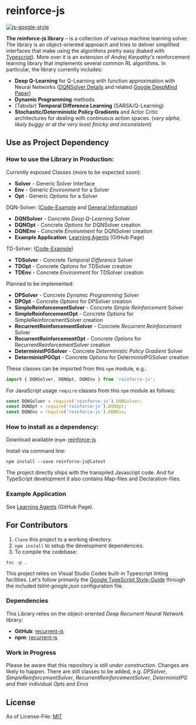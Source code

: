 # reinforce-js
[![js-google-style](https://img.shields.io/badge/code%20style-google-blue.svg)](https://google.github.io/styleguide/jsguide.html)

[dqn-solver]: examples/dqn-solver.md
[dqn-solver-src]: examples/dqn-solver-src.md
[td-solver-src]: examples/td-solver-src.md

**The reinforce-js library** &ndash; is a collection of various machine learning solver. The library is an object-oriented approach and tries to deliver simplified interfaces that make using the algorithms pretty easy (baked with [Typescript](https://github.com/Microsoft/TypeScript)). More over it is an extension of _Andrej Karpathy's_ reinforcement learning library that implements several common RL algorithms.
In particular, the library currently includes:

* **Deep Q-Learning** for Q-Learning with function approximation with Neural Networks ([DQNSolver Details][dqn-solver] and related [Google DeepMind Paper](https://www.nature.com/articles/nature14236))
* **Dynamic Programming** methods
* (Tabular) **Temporal Difference Learning** (SARSA/Q-Learning)
* **Stochastic/Deterministic Policy Gradients** and Actor Critic architectures for dealing with continuous action spaces. (_very alpha, likely buggy or at the very least finicky and inconsistent_)

## Use as Project Dependency

### How to use the Library in Production:

Currently exposed Classes (more to be expected soon):

* **Solver** - Generic Solver Interface
* **Env** - Generic *Environment* for a Solver
* **Opt** - Generic *Options* for a Solver

DQN-Solver: ([Code-Example][dqn-solver-src] and [General Information][dqn-solver])
* **DQNSolver** - Concrete *Deep Q-Learning* Solver
* **DQNOpt** - Concrete *Options* for DQNSolver creation
* **DQNEnv** - Concrete *Environment* for DQNSolver creation
* **Example Application**: [Learning Agents](https://mvrahden.github.io/learning-agents) (GitHub Page)

TD-Solver: ([Code-Example][td-solver-src])
* **TDSolver** - Concrete *Temporal Difference* Solver
* **TDOpt** - Concrete *Options* for TDSolver creation
* **TDEnv** - Concrete *Environment* for TDSolver creation

Planned to be implemented:

* **DPSolver** - Concrete *Dynamic Programming* Solver
* **DPOpt** - Concrete *Options* for DPSolver creation
* **SimpleReinforcementSolver** - Concrete *Simple Reinforcement* Solver
* **SimpleReinforcementOpt** - Concrete *Options* for SimpleReinforcementSolver creation
* **RecurrentReinforcementSolver** - Concrete *Recurrent Reinforcement* Solver
* **RecurrentReinforcementOpt** - Concrete *Options* for RecurrentReinforcementSolver creation
* **DeterministPGSolver** - Concrete *Deterministic Policy Gradient* Solver
* **DeterministPGOpt** - Concrete *Options* for DeterministPGSolver creation

These classes can be imported from this `npm` module, e.g.:
```typescript
import { DQNSolver, DQNOpt, DQNEnv } from 'reinforce-js';
```

For JavaScript usage `require` classes from this `npm` module as follows:
```javascript
const DQNSolver = require('reinforce-js').DQNSolver;
const DQNOpt = require('reinforce-js').DQNOpt;
const DQNEnv = require('reinforce-js').DQNEnv;
```

### How to install as a dependency:

Download available `@npm`: [reinforce-js](https://www.npmjs.com/package/reinforce-js)

Install via command line:

```
npm install --save reinforce-js@latest
```

The project directly ships with the transpiled Javascript code.
And for TypeScript development it also contains Map-files and Declaration-files.

### Example Application

See [Learning Agents](https://mvrahden.github.io/learning-agents) (GitHub Page).

## For Contributors

1. `Clone` this project to a working directory.
2. `npm install` to setup the development dependencies.
3. To compile the codebase:

```
tsc -p .
```

This project relies on Visual Studio Codes built-in Typescript linting facilities. Let's follow primarily the [Google TypeScript Style-Guide](https://github.com/google/ts-style) through the included *tslint-google.json* configuration file.

### Dependencies

This Library relies on the object-oriented _Deep Recurrent Neural Network_ library:

* **GitHub**: [recurrent-js](https://github.com/mvrahden/recurrent-js)
* **npm**: [recurrent-js](https://www.npmjs.com/package/recurrent-js)

### Work in Progress
Please be aware that this repository is still _under construction_. Changes are likely to happen.
There are still classes to be added, e.g. *DPSolver*, *SimpleReinforcementSolver*, *RecurrentReinforcementSolver*, *DeterministPG* and their individual *Opts* and *Envs*

## License

As of License-File: [MIT](LICENSE)
